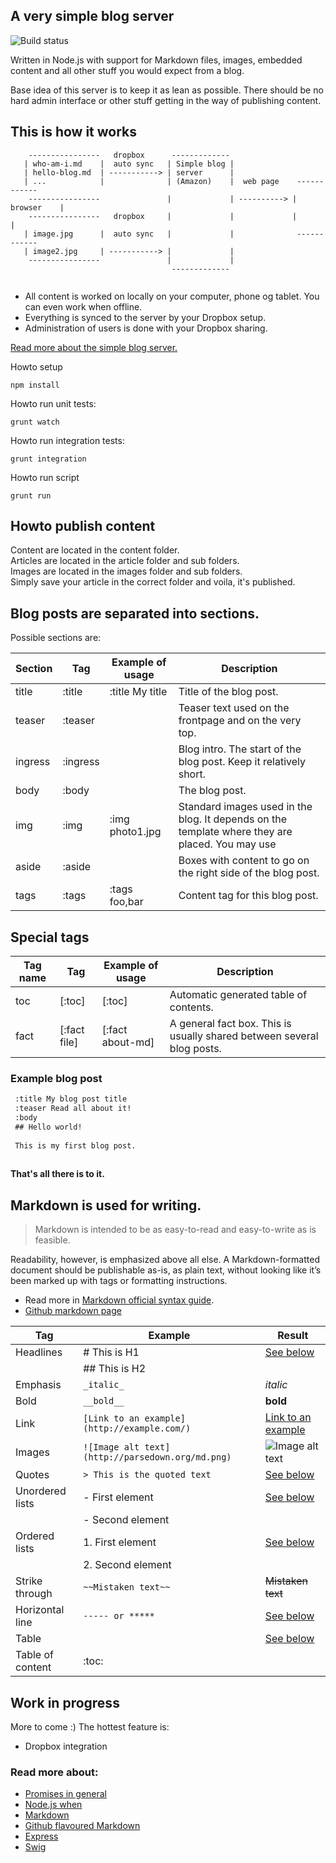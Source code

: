 ## A very simple blog server

![Build status](https://travis-ci.org/5orenso/simple-blog.svg?branch=master)


Written in Node.js with support for Markdown files, images, embedded content and all other stuff you would expect from a blog.

Base idea of this server is to keep it as lean as possible. There should be no hard admin interface or other stuff getting in the way of publishing content.

## This is how it works

```
    ----------------   dropbox      -------------
   | who-am-i.md    |  auto sync   | Simple blog |
   | hello-blog.md  | -----------> | server      |
   | ...            |              | (Amazon)    |  web page    ------------
    ----------------               |             | ----------> | browser    |
    ----------------   dropbox     |             |             |            |
   | image.jpg      |  auto sync   |             |              ------------
   | image2.jpg     | -----------> |             |
    ----------------               |             |
                                    -------------
    
```

- All content is worked on locally on your computer, phone og tablet. You can even work when offline.
- Everything is synced to the server by your Dropbox setup.
- Administration of users is done with your Dropbox sharing.


[Read more about the simple blog server.](http://litt.no/wiki/)

Howto setup

    npm install
    

Howto run unit tests:

    grunt watch
    

Howto run integration tests:

    grunt integration

    
Howto run script

    grunt run
    

## Howto publish content

Content are located in the content folder.  
Articles are located in the article folder and sub folders.  
Images are located in the images folder and sub folders.  
Simply save your article in the correct folder and voila, it's published.  


## Blog posts are separated into sections. 

Possible sections are:

| Section   | Tag        | Example of usage | Description 
|-----------|------------|------------------|---------------------------------------------
| title     | :title     | :title My title  | Title of the blog post.
| teaser    | :teaser    |                  | Teaser text used on the frontpage and on the very top.
| ingress   | :ingress   |                  | Blog intro. The start of the blog post. Keep it relatively short.
| body      | :body      |                  | The blog post. 
| img       | :img       | :img photo1.jpg  | Standard images used in the blog. It depends on the template where they are placed. You may use 
| aside     | :aside     |                  | Boxes with content to go on the right side of the blog post.
| tags      | :tags      | :tags foo,bar    | Content tag for this blog post.


## Special tags

| Tag name  | Tag          | Example of usage | Description 
|-----------|--------------|------------------|---------------------------------------------
| toc       | [:toc]       | [:toc]           | Automatic generated table of contents.
| fact      | [:fact file] | [:fact about-md] | A general fact box. This is usually shared between several blog posts.


### Example blog post
```md
 :title My blog post title
 :teaser Read all about it!
 :body
 ## Hello world!
 
 This is my first blog post.
 
```

__That's all there is to it.__


## Markdown is used for writing.

> Markdown is intended to be as easy-to-read and easy-to-write as is feasible.

Readability, however, is emphasized above all else. A Markdown-formatted document should be publishable as-is, as plain text, without looking like it’s been marked up with tags or formatting instructions.

- Read more in [Markdown official syntax guide](http://daringfireball.net/projects/markdown/syntax).
- [Github markdown page](https://help.github.com/articles/github-flavored-markdown)


| Tag             | Example                         | Result                                  |
|-----------------|---------------------------------|-----------------------------------------|
| Headlines       | # This is H1                    | [See below](#headlines-and-subheadlines)
|                 | ## This is H2                   | |
| Emphasis        | ```_italic_```                  | _italic_
| Bold            | ```__bold__```                  | __bold__
| Link            | ```[Link to an example](http://example.com/)``` | [Link to an example](http://example.com/)
| Images          | ```![Image alt text](http://parsedown.org/md.png)``` | ![Image alt text](http://parsedown.org/md.png) 
| Quotes          | ```> This is the quoted text``` | [See below](#text-quotes)
| Unordered lists | - First element                 | [See below](#ordered-and-unordered-lists)
|                 | - Second element                | |
| Ordered lists   | 1. First element                | [See below](#ordered-and-unordered-lists)
|                 | 2. Second element               | |
| Strike through  | ```~~Mistaken text~~```         | ~~Mistaken text~~ 
| Horizontal line | ```----- or *****```            | [See below](#horizontal-line)
| Table           |                                 | [See below](#tables)
| Table of content| :toc: 


## Work in progress

More to come :) 
The hottest feature is:
- Dropbox integration


### Read more about:

- [Promises in general](https://www.promisejs.org/)
- [Node.js when](https://github.com/cujojs/when)
- [Markdown](http://daringfireball.net/projects/markdown/syntax)
- [Github flavoured Markdown](https://help.github.com/articles/github-flavored-markdown)
- [Express](http://expressjs.com/)
- [Swig](https://github.com/paularmstrong/swig)

